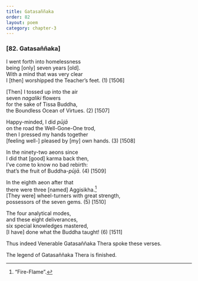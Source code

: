 ```yaml
---
title: Gatasaññaka
order: 82
layout: poem
category: chapter-3
---
```


### \[82. Gatasaññaka\]

I went forth into homelessness  
being \[only\] seven years \[old\].  
With a mind that was very clear  
I \[then\] worshipped the Teacher’s feet. (1) \[1506\]

\[Then\] I tossed up into the air  
seven *nagaliki* flowers  
for the sake of Tissa Buddha,  
the Boundless Ocean of Virtues. (2) \[1507\]

Happy-minded, I did *pūjā*  
on the road the Well-Gone-One trod,  
then I pressed my hands together  
\[feeling well-\] pleased by \[my\] own hands. (3) \[1508\]

In the ninety-two aeons since  
I did that \[good\] karma back then,  
I’ve come to know no bad rebirth:  
that’s the fruit of Buddha-*pūjā*. (4) \[1509\]

In the eighth aeon after that  
there were three \[named\] Aggisikha.[^1]  
\[They were\] wheel-turners with great strength,  
possessors of the seven gems. (5) \[1510\]

The four analytical modes,  
and these eight deliverances,  
six special knowledges mastered,  
\[I have\] done what the Buddha taught! (6) \[1511\]

Thus indeed Venerable Gatasaññaka Thera spoke these verses.

The legend of Gatasaññaka Thera is finished.

[^1]: “Fire-Flame”.
